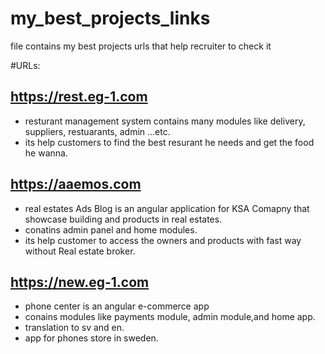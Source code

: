 # my_best_projects_links
file contains my best projects urls that help recruiter to check it   

#URLs:

## https://rest.eg-1.com
- resturant management system contains many modules like delivery, suppliers, restuarants, admin ...etc.
- its help customers to find the best resurant he needs and get the food he wanna.


## https://aaemos.com
- real estates Ads Blog is an angular application for KSA Comapny that showcase building and products in real estates.
- conatins admin panel and home modules.
- its help customer to access the owners and products with fast way without Real estate broker.

## https://new.eg-1.com
- phone center is an angular e-commerce app
- conains modules like payments module, admin module,and home app.
- translation to sv and en.
- app for phones store in sweden.
